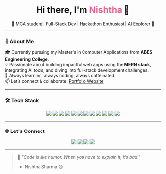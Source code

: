 <h1 align="center">Hi there, I'm <span style="color:#f06292;">Nishtha</span> 👋</h1>
<p align="center">🌟 MCA student | Full-Stack Dev | Hackathon Enthusiast | AI Explorer 🌟</p>

---
### 🧠 About Me

🎓 Currently pursuing my Master's in Computer Applications from **ABES Engineering College**.  
💡 Passionate about building impactful web apps using the **MERN stack**, integrating AI tools, and diving into full-stack development challenges.  
🎯 Always learning, always coding, always caffeinated.  
📫 Let’s connect & collaborate: [Portfolio Website](https://nishtha-sharma.vercel.app/)  

---
### 🛠 Tech Stack

<p align="center">
  <img src="https://img.shields.io/badge/HTML5-E34F26?style=for-the-badge&logo=html5&logoColor=white"/>
  <img src="https://img.shields.io/badge/CSS3-1572B6?style=for-the-badge&logo=css3&logoColor=white"/>
  <img src="https://img.shields.io/badge/JavaScript-F7DF1E?style=for-the-badge&logo=javascript&logoColor=black"/>
  <img src="https://img.shields.io/badge/React-20232A?style=for-the-badge&logo=react&logoColor=61DAFB"/>
  <img src="https://img.shields.io/badge/Node.js-339933?style=for-the-badge&logo=nodedotjs&logoColor=white"/>
  <img src="https://img.shields.io/badge/Express.js-000000?style=for-the-badge&logo=express&logoColor=white"/>
  <img src="https://img.shields.io/badge/MongoDB-47A248?style=for-the-badge&logo=mongodb&logoColor=white"/>
  <img src="https://img.shields.io/badge/Bootstrap-7952B3?style=for-the-badge&logo=bootstrap&logoColor=white"/>
  <img src="https://img.shields.io/badge/Git-F05032?style=for-the-badge&logo=git&logoColor=white"/>
  <img src="https://img.shields.io/badge/GitHub-181717?style=for-the-badge&logo=github&logoColor=white"/>
  <img src="https://img.shields.io/badge/Vercel-000000?style=for-the-badge&logo=vercel&logoColor=white"/>
  <img src="https://img.shields.io/badge/Jupyter-F37626?style=for-the-badge&logo=jupyter&logoColor=white"/>
</p>

---
### 🌐 Let's Connect

<p align="center">
  <a href="mailto:sharmanishtha791@gmail.com"><img src="https://img.shields.io/badge/Gmail-D14836?style=for-the-badge&logo=gmail&logoColor=white"></a>
  <a href="https://linkedin.com/in/nishtha-sharma"><img src="https://img.shields.io/badge/LinkedIn-0077B5?style=for-the-badge&logo=linkedin&logoColor=white"></a>
  <a href="https://github.com/nishtha-sharma"><img src="https://img.shields.io/badge/GitHub-181717?style=for-the-badge&logo=github&logoColor=white"></a>
  <a href="https://nishtha-sharma.vercel.app/"><img src="https://img.shields.io/badge/Portfolio-000?style=for-the-badge&logo=vercel&logoColor=white"></a>
</p>

---
> 💬 *"Code is like humor. When you have to explain it, it’s bad."*  
> - Nishtha Sharma 😄
